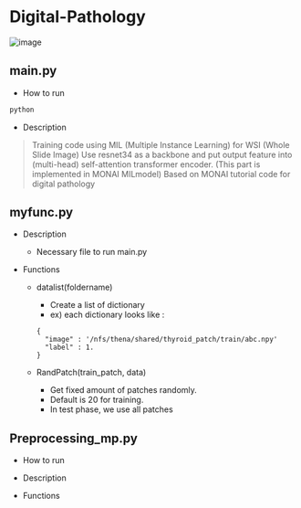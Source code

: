 # Digital-Pathology

![image](https://user-images.githubusercontent.com/100391059/200576233-0055a1c9-e329-4103-a73f-4683814a9e10.png)

## main.py
- How to run
``` python
python
```
- Description 
> Training code using MIL (Multiple Instance Learning) for WSI (Whole Slide Image) 
> Use resnet34 as a backbone and put output feature into (multi-head) self-attention transformer encoder. (This part is implemented in MONAI MILmodel)
> Based on MONAI tutorial code for digital pathology

## myfunc.py
- Description
  - Necessary file to run main.py
  
- Functions
  - datalist(foldername)
    - Create a list of dictionary 
    - ex) each dictionary looks like :
    ```
    {
      "image" : '/nfs/thena/shared/thyroid_patch/train/abc.npy'
      "label" : 1.
    }
    ```
    
  - RandPatch(train_patch, data)
    - Get fixed amount of patches randomly. 
    - Default is 20 for training. 
    - In test phase, we use all patches
    
## Preprocessing_mp.py
- How to run

- Description

- Functions
    
